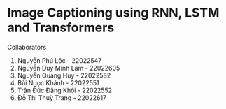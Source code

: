 # Image Captioning using RNN, LSTM and Transformers
Collaborators
1. Nguyễn Phú Lộc - 22022547
2. Nguyễn Duy Minh Lâm - 22022605
3. Nguyễn Quang Huy - 22022582
4. Bùi Ngọc Khánh - 22022551
5. Trần Đức Đăng Khôi - 22022552
6. Đỗ Thị Thuỳ Trang - 22022617
